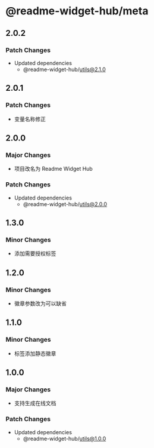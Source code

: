 # @readme-widget-hub/meta

## 2.0.2

### Patch Changes

- Updated dependencies
  - @readme-widget-hub/utils@2.1.0

## 2.0.1

### Patch Changes

- 变量名称修正

## 2.0.0

### Major Changes

- 项目改名为 Readme Widget Hub

### Patch Changes

- Updated dependencies
  - @readme-widget-hub/utils@2.0.0

## 1.3.0

### Minor Changes

- 添加需要授权标签

## 1.2.0

### Minor Changes

- 徽章参数改为可以缺省

## 1.1.0

### Minor Changes

- 标签添加静态徽章

## 1.0.0

### Major Changes

- 支持生成在线文档

### Patch Changes

- Updated dependencies
  - @readme-widget-hub/utils@1.0.0

